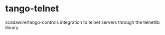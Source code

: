 # tango-telnet
scadawire/tango-controls integration to telnet servers through the telnetlib library
